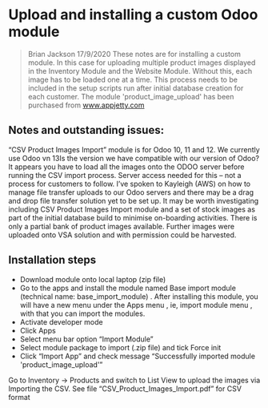 # Upload and installing a custom Odoo module
> Brian Jackson 17/9/2020
> These notes are for installing a custom module.  In this case for uploading multiple product images displayed in the Inventory Module and the Website Module.  Without this, each image has to be loaded one at a time. This process needs to be included in the setup scripts run after initial database creation for each customer. The module 'product_image_upload' has been purchased from www.appjetty.com


## Notes and outstanding issues:

“CSV Product Images Import” module is for Odoo 10, 11 and 12.  We currently use Odoo vn 13Is the version we have compatible with our version of Odoo?
It appears you have to load all the images onto the ODOO server before running the CSV import process.  Server access needed for this – not a process for customers to follow.
I’ve spoken to Kayleigh (AWS) on how to manage file transfer uploads to our Odoo servers and there may be a drag and drop file transfer solution yet to be set up.
It may be worth investigating including CSV Product Images Import module and a set of stock images as part of the initial database build to minimise on-boarding activities.
There is only a partial bank of product images available.  Further images were uploaded onto VSA solution and with permission could be harvested.


## Installation steps

* Download module onto local laptop (zip file)
* Go to the apps and install the module named Base import module (technical name: base_import_module) . After installing this module, you will have a new menu under the Apps menu , ie, import module menu , with that you can import the modules.
* Activate developer mode
* Click Apps
* Select menu bar option “Import Module”
* Select module package to import (.zip file) and tick Force init
* Click “Import App” and check message “Successfully imported module 'product_image_upload'”





Go to Inventory -> Products and switch to List View to upload the images via Importing the CSV.
See file “CSV_Product_Images_Import.pdf” for CSV format
